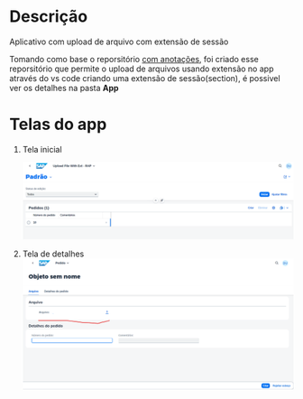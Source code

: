 # Descrição
Aplicativo com upload de arquivo com extensão de sessão

Tomando como base o reporsitório [com anotações](https://github.com/DaviCastr/UploadFileWithAnnotationsRAP), foi criado esse reporsitório que permite o upload 
de arquivos usando extensão no app através do vs code criando uma extensão de sessão(section), é possivel ver os detalhes na pasta **App**

# Telas do app

1. Tela inicial

    ![Início](img/telainicial.png)

2. Tela de detalhes
    ![Detalhes  odata v2](img/detalhes.png)
   

